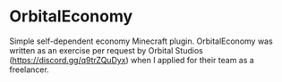 # OrbitalEconomy

Simple self-dependent economy Minecraft plugin. OrbitalEconomy was written as an exercise per request by Orbital Studios (https://discord.gg/q9trZQuDyx) when I applied for their team as a freelancer.
